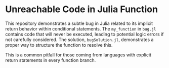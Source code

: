 # Unreachable Code in Julia Function

This repository demonstrates a subtle bug in Julia related to its implicit return behavior within conditional statements. The `my_function` in `bug.jl` contains code that will never be executed, leading to potential logic errors if not carefully considered. The solution, `bugSolution.jl`, demonstrates a proper way to structure the function to resolve this.

This is a common pitfall for those coming from languages with explicit return statements in every function branch.